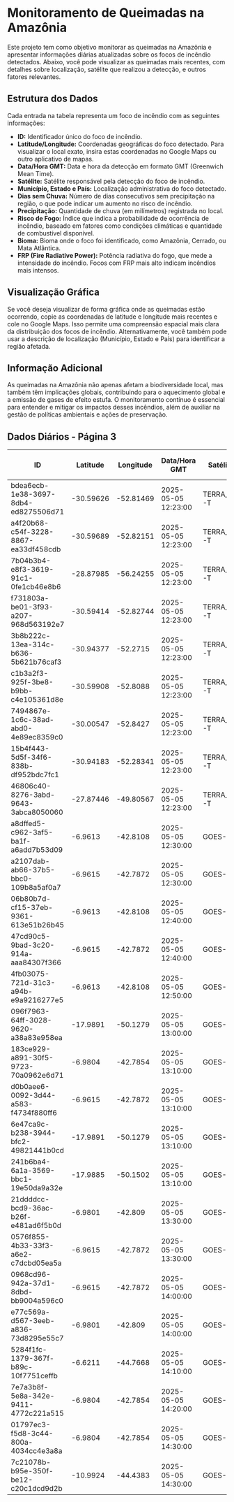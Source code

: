 # Monitoramento de Queimadas na Amazônia

Este projeto tem como objetivo monitorar as queimadas na Amazônia e apresentar informações diárias atualizadas sobre os focos de incêndio detectados. Abaixo, você pode visualizar as queimadas mais recentes, com detalhes sobre localização, satélite que realizou a detecção, e outros fatores relevantes.

## Estrutura dos Dados

Cada entrada na tabela representa um foco de incêndio com as seguintes informações:

- **ID:** Identificador único do foco de incêndio.
- **Latitude/Longitude:** Coordenadas geográficas do foco detectado. Para visualizar o local exato, insira estas coordenadas no Google Maps ou outro aplicativo de mapas.
- **Data/Hora GMT:** Data e hora da detecção em formato GMT (Greenwich Mean Time).
- **Satélite:** Satélite responsável pela detecção do foco de incêndio.
- **Município, Estado e País:** Localização administrativa do foco detectado.
- **Dias sem Chuva:** Número de dias consecutivos sem precipitação na região, o que pode indicar um aumento no risco de incêndio.
- **Precipitação:** Quantidade de chuva (em milímetros) registrada no local.
- **Risco de Fogo:** Índice que indica a probabilidade de ocorrência de incêndio, baseado em fatores como condições climáticas e quantidade de combustível disponível.
- **Bioma:** Bioma onde o foco foi identificado, como Amazônia, Cerrado, ou Mata Atlântica.
- **FRP (Fire Radiative Power):** Potência radiativa do fogo, que mede a intensidade do incêndio. Focos com FRP mais alto indicam incêndios mais intensos.

## Visualização Gráfica

Se você deseja visualizar de forma gráfica onde as queimadas estão ocorrendo, copie as coordenadas de latitude e longitude mais recentes e cole no Google Maps. Isso permite uma compreensão espacial mais clara da distribuição dos focos de incêndio. Alternativamente, você também pode usar a descrição de localização (Município, Estado e País) para identificar a região afetada.

## Informação Adicional

As queimadas na Amazônia não apenas afetam a biodiversidade local, mas também têm implicações globais, contribuindo para o aquecimento global e a emissão de gases de efeito estufa. O monitoramento contínuo é essencial para entender e mitigar os impactos desses incêndios, além de auxiliar na gestão de políticas ambientais e ações de preservação.

## Dados Diários - Página 3

| ID | Latitude | Longitude | Data/Hora GMT | Satélite | Município | Estado | País | Município ID | Estado ID | País ID | Dias sem Chuva | Precipitação | Risco de Fogo | Bioma | FRP |
|----|----------|-----------|---------------|----------|-----------|--------|------|--------------|-----------|---------|----------------|--------------|----------------|-------|-----|
| bdea6ecb-1e38-3697-8db4-ed8275506d71 | -30.59626 | -52.81469 | 2025-05-05 12:23:00 | TERRA_M-T | ENCRUZILHADA DO SUL | RIO GRANDE DO SUL | Brasil | 4306908 | 43 | 33 | nan | nan | nan | Pampa | 127.1 |
| a4f20b68-c54f-3228-8867-ea33df458cdb | -30.59689 | -52.82151 | 2025-05-05 12:23:00 | TERRA_M-T | ENCRUZILHADA DO SUL | RIO GRANDE DO SUL | Brasil | 4306908 | 43 | 33 | nan | nan | nan | Pampa | 70.5 |
| 7b04b3b4-e8f3-3619-91c1-0fe1cb46e8b6 | -28.87985 | -56.24255 | 2025-05-05 12:23:00 | TERRA_M-T | SÃO BORJA | RIO GRANDE DO SUL | Brasil | 4318002 | 43 | 33 | nan | nan | nan | Pampa | 18.9 |
| f731803a-be01-3f93-a207-968d563192e7 | -30.59414 | -52.82744 | 2025-05-05 12:23:00 | TERRA_M-T | ENCRUZILHADA DO SUL | RIO GRANDE DO SUL | Brasil | 4306908 | 43 | 33 | nan | nan | nan | Pampa | 10.4 |
| 3b8b222c-13ea-314c-b636-5b621b76caf3 | -30.94377 | -52.2715 | 2025-05-05 12:23:00 | TERRA_M-T | CANGUÇU | RIO GRANDE DO SUL | Brasil | 4304507 | 43 | 33 | nan | nan | nan | Pampa | 10.8 |
| c1b3a2f3-925f-3be8-b9bb-c4e105361d8e | -30.59908 | -52.8088 | 2025-05-05 12:23:00 | TERRA_M-T | ENCRUZILHADA DO SUL | RIO GRANDE DO SUL | Brasil | 4306908 | 43 | 33 | nan | nan | nan | Pampa | 38.5 |
| 7494867e-1c6c-38ad-abd0-4e89ec8359c0 | -30.00547 | -52.8427 | 2025-05-05 12:23:00 | TERRA_M-T | CACHOEIRA DO SUL | RIO GRANDE DO SUL | Brasil | 4303004 | 43 | 33 | nan | nan | nan | Pampa | 7.9 |
| 15b4f443-5d5f-34f6-838b-df952bdc7fc1 | -30.94183 | -52.28341 | 2025-05-05 12:23:00 | TERRA_M-T | CANGUÇU | RIO GRANDE DO SUL | Brasil | 4304507 | 43 | 33 | nan | nan | nan | Pampa | 18.7 |
| 46806c40-8276-3abd-9643-3abca8050060 | -27.87446 | -49.80567 | 2025-05-05 12:23:00 | TERRA_M-T | RIO RUFINO | SANTA CATARINA | Brasil | 4215059 | 42 | 33 | nan | nan | nan | Mata Atlântica | 10.8 |
| a8dffed5-c962-3af5-ba1f-a6add7b53d09 | -6.9613 | -42.8108 | 2025-05-05 12:30:00 | GOES-19 | NAZARÉ DO PIAUÍ | PIAUÍ | Brasil | 2206704 | 22 | 33 | nan | nan | nan | Caatinga | 119.2 |
| a2107dab-ab66-37b5-bbc0-109b8a5af0a7 | -6.9615 | -42.7872 | 2025-05-05 12:30:00 | GOES-19 | NAZARÉ DO PIAUÍ | PIAUÍ | Brasil | 2206704 | 22 | 33 | nan | nan | nan | Caatinga | 98.0 |
| 06b80b7d-cf15-37eb-9361-613e51b26b45 | -6.9613 | -42.8108 | 2025-05-05 12:40:00 | GOES-19 | NAZARÉ DO PIAUÍ | PIAUÍ | Brasil | 2206704 | 22 | 33 | nan | nan | nan | Caatinga | 112.2 |
| 47cd90c5-9bad-3c20-914a-aaa84307f366 | -6.9615 | -42.7872 | 2025-05-05 12:40:00 | GOES-19 | NAZARÉ DO PIAUÍ | PIAUÍ | Brasil | 2206704 | 22 | 33 | nan | nan | nan | Caatinga | 100.5 |
| 4fb03075-721d-31c3-a94b-e9a9216277e5 | -6.9613 | -42.8108 | 2025-05-05 12:50:00 | GOES-19 | NAZARÉ DO PIAUÍ | PIAUÍ | Brasil | 2206704 | 22 | 33 | nan | nan | nan | Caatinga | 86.1 |
| 096f7963-64ff-3028-9620-a38a83e958ea | -17.9891 | -50.1279 | 2025-05-05 13:00:00 | GOES-19 | PORTEIRÃO | GOIÁS | Brasil | 5218052 | 52 | 33 | nan | nan | nan | Cerrado | 108.8 |
| 183ce929-a891-30f5-9723-70a0962e6d71 | -6.9804 | -42.7854 | 2025-05-05 13:10:00 | GOES-19 | NAZARÉ DO PIAUÍ | PIAUÍ | Brasil | 2206704 | 22 | 33 | nan | nan | nan | Caatinga | 87.4 |
| d0b0aee6-0092-3d44-a583-f4734f880ff6 | -6.9615 | -42.7872 | 2025-05-05 13:10:00 | GOES-19 | NAZARÉ DO PIAUÍ | PIAUÍ | Brasil | 2206704 | 22 | 33 | nan | nan | nan | Caatinga | 87.8 |
| 6e47ca9c-b238-3944-bfc2-49821441b0cd | -17.9891 | -50.1279 | 2025-05-05 13:10:00 | GOES-19 | PORTEIRÃO | GOIÁS | Brasil | 5218052 | 52 | 33 | nan | nan | nan | Cerrado | 688.2 |
| 241b6ba4-6a1a-3569-bbc1-19e50da9a32e | -17.9885 | -50.1502 | 2025-05-05 13:10:00 | GOES-19 | PORTEIRÃO | GOIÁS | Brasil | 5218052 | 52 | 33 | nan | nan | nan | Cerrado | 658.9 |
| 21ddddcc-bcd9-36ac-b26f-e481ad6f5b0d | -6.9801 | -42.809 | 2025-05-05 13:30:00 | GOES-19 | NAZARÉ DO PIAUÍ | PIAUÍ | Brasil | 2206704 | 22 | 33 | nan | nan | nan | Caatinga | 97.1 |
| 0576f855-4b33-33f3-a6e2-c7dcbd05ea5a | -6.9615 | -42.7872 | 2025-05-05 13:30:00 | GOES-19 | NAZARÉ DO PIAUÍ | PIAUÍ | Brasil | 2206704 | 22 | 33 | nan | nan | nan | Caatinga | 110.7 |
| 0968cd96-942a-37d1-8dbd-bb9004a596c0 | -6.9615 | -42.7872 | 2025-05-05 14:00:00 | GOES-19 | NAZARÉ DO PIAUÍ | PIAUÍ | Brasil | 2206704 | 22 | 33 | nan | nan | nan | Caatinga | 129.2 |
| e77c569a-d567-3eeb-a836-73d8295e55c7 | -6.9801 | -42.809 | 2025-05-05 14:00:00 | GOES-19 | NAZARÉ DO PIAUÍ | PIAUÍ | Brasil | 2206704 | 22 | 33 | nan | nan | nan | Caatinga | 120.4 |
| 5284f1fc-1379-367f-b89c-10f7751ceffb | -6.6211 | -44.7668 | 2025-05-05 14:10:00 | GOES-19 | MIRADOR | MARANHÃO | Brasil | 2106706 | 21 | 33 | nan | nan | nan | Cerrado | 106.4 |
| 7e7a3b8f-5e8a-342e-9411-4772c221a515 | -6.9804 | -42.7854 | 2025-05-05 14:20:00 | GOES-19 | NAZARÉ DO PIAUÍ | PIAUÍ | Brasil | 2206704 | 22 | 33 | nan | nan | nan | Caatinga | 78.0 |
| 01797ec3-f5d8-3c44-800a-4034cc4e3a8a | -6.9804 | -42.7854 | 2025-05-05 14:30:00 | GOES-19 | NAZARÉ DO PIAUÍ | PIAUÍ | Brasil | 2206704 | 22 | 33 | nan | nan | nan | Caatinga | 88.0 |
| 7c21078b-b95e-350f-be12-c20c1dcd9d2b | -10.9924 | -44.4383 | 2025-05-05 14:30:00 | GOES-19 | SANTA RITA DE CÁSSIA | BAHIA | Brasil | 2928406 | 29 | 33 | nan | nan | nan | Cerrado | 87.4 |


